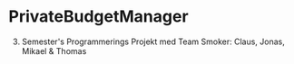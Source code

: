 # PrivateBudgetManager
3. Semester's Programmerings Projekt med Team Smoker: Claus, Jonas, Mikael & Thomas
